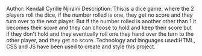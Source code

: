 Author: Kendall Cyrille Njiraini Description: This is a dice game, where the 2 players roll the dice, if the number rolled is one, they get no score and they turn over to the next player. But if the number rolled is another other than 1 it becomes their score and they can choose to hold and keep their score but if they don't hold and they eventually roll one they hand over the turn to the other player, and they get no score. Technology and languages used:HTML, CSS and JS have been used to create and style this project.
